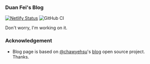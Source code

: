 ### Duan Fei's Blog
[![Netlify Status](https://api.netlify.com/api/v1/badges/fd955e76-ff46-4591-981c-71716cd64ed1/deploy-status)](https://app.netlify.com/sites/blog-duanfei/deploys)
![GitHub CI](https://github.com/shaonianche/shaonianche.github.io/workflows/GitHub%20CI/badge.svg)

Don't worry, I'm working on it.

### Acknowledgement

- Blog page is based on [@chawyehsu](https://github.com/chawyehsu/www.h404bi.com)'s [blog](https://github.com/chawyehsu/www.h404bi.com) open source project. Thanks.

